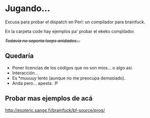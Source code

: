 # Jugando...

Excusa para probar el dispatch en Perl: un compilador para brainfuck.

En la carpeta code hay ejemplos pa' probar el ekeko compilador.


~~*Todavía no soporta loops anidados...*~~

## Quedaría

* Poner licencias de los códigos que no son míos... o algo así.
* Interacción...
* Es **muuuuy* lento (aunque no me preocupa demasiado).
* Anda pero... apesta. :P

## Probar mas ejemplos de acá

http://esoteric.sange.fi/brainfuck/bf-source/prog/
